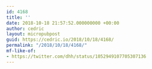 ```yaml
---
id: 4168
title: ''
date: 2018-10-18 21:57:52.000000000 +00:00
author: cedric
layout: micropubpost
guid: https://cedric.io/2018/10/18/4168/
permalink: "/2018/10/18/4168/"
mf-like-of:
- https://twitter.com/dhh/status/1052949107705307136
---
```

